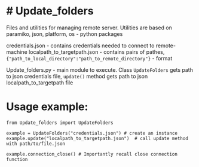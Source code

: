# # Update_folders
Files and utilities for managing remote server. Utilities are based on paramiko, json, platform, os - python packages

credentials.json - contains credentials needed to connect to remote-machine
localpath_to_targetpath.json - contains pairs of pathes, `{"path_to_local_directory":"path_to_remote_directory"}` - format

Update_folders.py - main module to execute. 
Class `UpdateFolders` gets path to json credentials file, `update()` method gets path to json localpath_to_targetpath file

# Usage example:
```
from Update_folders import UpdateFolders

example = UpdateFolders("credentials.json") # create an instance
example.update("localpath_to_targetpath.json")  # call update method with path/to/file.json

example.connection_close() # Importantly recall close connection function
```
